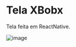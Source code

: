 # Tela XBobx

Tela feita em ReactNative.

![image](https://user-images.githubusercontent.com/99412036/234033573-b86107a0-32a5-4e02-a166-fadd807a3b2a.png)
